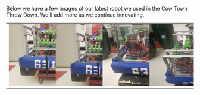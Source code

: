 Below we have a few images of our latest robot we used in the Cow Town Throw Down.
We'll add more as we continue innovating.
<table>
<tr> 
<td>
<img src="docs/assets/20211118_163245.jpg"
style="max-width: 200%; height: auto;"/>
</td>
<td>
<img src="docs/assets/20211118_163247.jpg"
style="max-width: 200%; height: auto;"/>
</td>
<td>
<img src="docs/assets/20211118_163237.jpg"
style="max-width: 200%; height: auto;"/>
</td>
<td>
<img src="docs/assets/20211118_163230.jpg"
style="max-width: 200%; height: auto;"/>
</td>
</tr>
</table>
